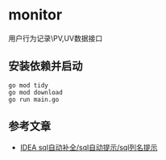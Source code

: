 # monitor
用户行为记录\PV,UV数据接口

## 安装依赖并启动

```shell script
go mod tidy
go mod download
go run main.go
```

## 参考文章

- [IDEA sql自动补全/sql自动提示/sql列名提示](https://www.cnblogs.com/jpfss/p/11051015.html)